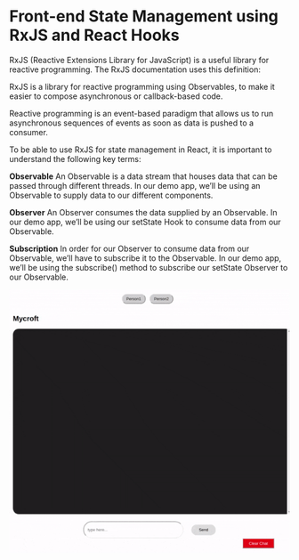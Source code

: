 # **Front-end State Management using RxJS and React Hooks**

RxJS (Reactive Extensions Library for JavaScript) is a useful library for reactive programming. The RxJS documentation uses this definition:

RxJS is a library for reactive programming using Observables, to make it easier to compose asynchronous or callback-based code.

Reactive programming is an event-based paradigm that allows us to run asynchronous sequences of events as soon as data is pushed to a consumer.

To be able to use RxJS for state management in React, it is important to understand the following key terms:

**Observable**
An Observable is a data stream that houses data that can be passed through different threads. In our demo app, we’ll be using an Observable to supply data to our different components.

**Observer**
An Observer consumes the data supplied by an Observable. In our demo app, we’ll be using our setState Hook to consume data from our Observable.

**Subscription**
In order for our Observer to consume data from our Observable, we’ll have to subscribe it to the Observable. In our demo app, we’ll be using the subscribe() method to subscribe our setState Observer to our Observable.

![demo chat application](rxjs-react-chat-app.gif)